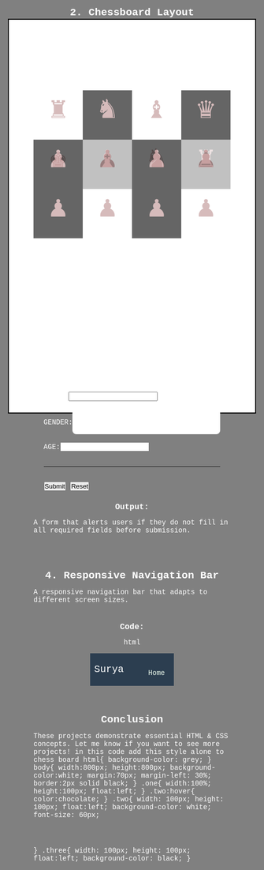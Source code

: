 # A Collection of HTML & CSS Projects

## Introduction
In this blog, I will be showcasing multiple HTML & CSS projects that I have worked on. Each project is fully coded and functional, demonstrating different aspects of web development, from simple text formatting to fully responsive navigation bars.

---

## 1. Typing Effect with Search Box

This project creates a typing effect for a heading while also including a simple search box.

### Code:
html
<!DOCTYPE html>
<html lang="en">
<head>
    <meta charset="UTF-8">
    <meta name="viewport" content="width=device-width, initial-scale=1.0">
    <title>Typing Effect with Search Box</title>
    <style>
        * {
            margin: 0;
            padding: 0;
            box-sizing: border-box;
        }
        body {
            height: 100vh;
            width: 100vw;
            display: flex;
            flex-direction: column;
            justify-content: center;
            align-items: center;
            background-color: #1e1e2f;
            color: white;
            font-family: 'Courier New', Courier, monospace;
        }
        h1 {
            font-size: 60px;
            font-weight: 500;
            border-right: 4px solid;
            white-space: nowrap;
            overflow: hidden;
            animation: typing 3s steps(14) forwards, blink 0.5s infinite;
            margin-bottom: 40px;
        }
        @keyframes typing {
            from { width: 0 }
            to { width: 14ch }
        }
        @keyframes blink {
            50% { border-color: transparent }
        }
        input[type="text"] {
            padding: 15px;
            font-size: 18px;
            border: none;
            border-radius: 8px;
            width: 300px;
            outline: none;
            color: #333;
        }
        input[type="text"]::placeholder {
            color: #999;
        }
    </style>
</head>
<body>
    <h1>Surya Is A Boy</h1>
    <input type="text" placeholder="Search...">
</body>
</html>


### Output:
A heading with a typing animation effect followed by a search box.

---

## 2. Chessboard Layout

This project builds a basic chessboard layout using HTML & CSS, with chess piece symbols.

### Code:
html
<!DOCTYPE html>
<html lang="en">
<head>
    <meta charset="UTF-8">
    <meta name="viewport" content="width=device-width, initial-scale=1.0">
    <title>Chessboard</title>
    <style>
        html{
            background-color: grey;
        }
        body{
            width:800px;
            height:800px;
            background-color:white;
            margin:70px;
            margin-left: 30%;
            border:2px solid black;
        }
        .one{
            width:100%;
            height:100px;
            float:left;
        }
        .two:hover{
            color:chocolate;
        }
        .two{
            width: 100px;
            height: 100px;
            float:left;
            background-color: white;
            font-size: 60px;
            text-align:center;
            color:rosybrown;
            opacity:0.6;
        }
        .three{
            width: 100px;
            height: 100px;
            float:left;
            background-color: black;
        }
    </style>
</head>
<body>
    <div class="one">
        <div class="two">&#9820</div>
        <div class="two three">&#9822</div>
        <div class="two">&#9821</div>
        <div class="two three">&#9819</div>
        <div class="two">&#9818</div>
        <div class="two three">&#9821</div>
        <div class="two">&#9822</div>
        <div class="two three">&#9820</div>
    </div>
    <div class="one">
        <div class="two three">&#9823</div>
        <div class="two">&#9823</div>
        <div class="two three">&#9823</div>
        <div class="two">&#9823</div>
        <div class="two three">&#9823</div>
        <div class="two">&#9823</div>
        <div class="two three">&#9823</div>
        <div class="two">&#9823</div>
    </div>
</body>
</html>

### Output:
A chessboard layout with properly placed chess pieces.

---

## 3. Simple Form Validation

A basic form validation script that ensures the user fills in the required fields before submitting.

### Code:
html
<!DOCTYPE html>
<html lang="en">
<head>
    <meta charset="UTF-8">
    <meta name="viewport" content="width=device-width, initial-scale=1.0">
    <title>Form Validation</title>
</head>
<body>
    <form onsubmit="return formvalid()">
        NAME:<input type="text" id="one" ><br><br>
        EMAIL:<input type="email" id="two" ><br><br>
        GENDER:<input type="text" required><br><br>
        AGE:<input type="number" required><br><br>
        <hr><br>
        <input type="submit">   <input type="reset">
    </form>
</body>
<script>
    function formvalid(){
        const one=document.getElementById('one').value;
        const two=document.getElementById('two').value;
        if(one===''||two===''){
            alert('fill all fields');
            return false;
        }
        alert('form done');
        return true;
    }
</script>
</html>


### Output:
A form that alerts users if they do not fill in all required fields before submission.

---

## 4. Responsive Navigation Bar

A responsive navigation bar that adapts to different screen sizes.

### Code:
html
<!DOCTYPE html>
<html lang="en">
<head>
    <meta charset="UTF-8">
    <meta name="viewport" content="width=device-width, initial-scale=1.0">
    <title>Responsive Nav Bar</title>
    <style>
        *{ padding:0; margin:0; box-sizing: border-box; }
        .navbar{ display: flex; justify-content: space-between; align-items: center; background-color: #2c3e50; color: white; }
        .logo{ font-size: 20px; font-weight: 500; margin: 8px; }
        .navbar-links ul{ display: flex; }
        .navbar-links ul li{ list-style: none; }
        .navbar-links ul li a{ text-decoration: none; color:honeydew; display: block; padding: 18px; }
        .navbar-links ul li a:hover{ background-color: #34495e; }
        .btn{ position: absolute; top:16px; right:16px; width:30px; height: 22px; display:none; flex-direction: column; justify-content: space-between; }
        .bar{ height: 3px; width: 100%; background-color: #fff; }
        @media (max-width:600px) {
            .btn{ display: flex; }
            .navbar-links{ display: none; width: 100%; }
            .navbar{ flex-direction: column; align-items: flex-start; }
            .navbar-links.active{ display:flex; }
        }
    </style>
</head>
<body>
    <div class="navbar">
        <div class="logo">Surya</div>
        <a href="#" class="btn">
            <span class="bar"></span>
            <span class="bar"></span>
            <span class="bar"></span>
        </a>
        <div class="navbar-links">
            <ul>
                <li><a href="#">Home</a></li>
            </ul>
        </div>
    </div>
</body>
</html>


---

## Conclusion
These projects demonstrate essential HTML & CSS concepts. Let me know if you want to see more projects!
 in this code add this style alone to chess board     html{
    background-color: grey;
}
body{
    width:800px;
    height:800px;
    background-color:white;
    margin:70px;
    margin-left: 30%;
    border:2px solid black;
}
.one{
    width:100%;
    height:100px;
    float:left;
}
.two:hover{
    color:chocolate;
}
.two{
    width: 100px;
    height: 100px;
    float:left;
    background-color: white;
    font-size: 60px;

    text-align:center;
    color:rosybrown;
    opacity:0.6;
}
.three{
    width: 100px;
    height: 100px;
    float:left;
    background-color: black;
}
